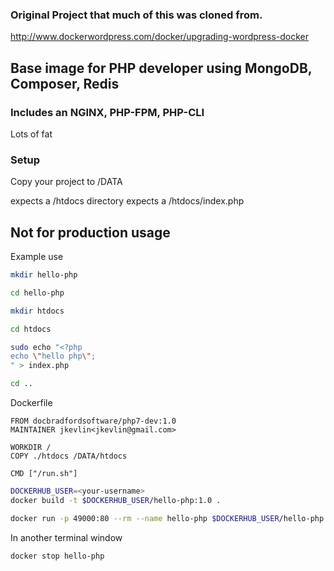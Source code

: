 ### Original Project that much of this was cloned from.

http://www.dockerwordpress.com/docker/upgrading-wordpress-docker

## Base image for PHP developer using MongoDB, Composer, Redis


### Includes an NGINX, PHP-FPM, PHP-CLI
Lots of fat

### Setup

Copy your project to /DATA

expects a /htdocs directory
expects a /htdocs/index.php

## Not for production usage

Example use

```bash
mkdir hello-php

cd hello-php

mkdir htdocs

cd htdocs

sudo echo "<?php
echo \"hello php\";
" > index.php

cd ..
```

Dockerfile
```docker
FROM docbradfordsoftware/php7-dev:1.0
MAINTAINER jkevlin<jkevlin@gmail.com>

WORKDIR /
COPY ./htdocs /DATA/htdocs

CMD ["/run.sh"]
```

```bash
DOCKERHUB_USER=<your-username>
docker build -t $DOCKERHUB_USER/hello-php:1.0 .

docker run -p 49000:80 --rm --name hello-php $DOCKERHUB_USER/hello-php:1.0
```

In another terminal window
```bash
docker stop hello-php
```
